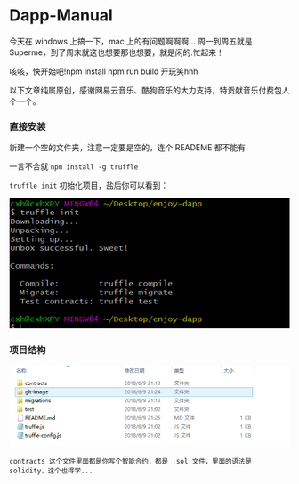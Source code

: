 # Dapp-Manual

今天在 windows 上搞一下，mac 上的有问题啊啊啊... 周一到周五就是 Superme，到了周末就这也想要那也想要，就是闲的.忙起来！

咳咳，快开始吧!npm install npm run build 开玩笑hhh

以下文章纯属原创，感谢网易云音乐、酷狗音乐的大力支持，特贡献音乐付费包人个一个。

### 直接安装

新建一个空的文件夹，注意一定要是空的，连个 READEME 都不能有

一言不合就 `npm install -g truffle `

`truffle init` 初始化项目，盐后你可以看到：

![image](https://github.com/cuixiaohui233/Dapp-Manual-/blob/master/git-image/success.PNG)

### 项目结构

![image](https://github.com/cuixiaohui233/Dapp-Manual-/blob/master/git-image/catalog.png)

`contracts 这个文件里面都是你写个智能合约，都是 .sol 文件，里面的语法是 solidity，这个也得学...`

